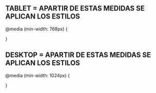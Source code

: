 ## TABLET = APARTIR DE ESTAS MEDIDAS SE APLICAN LOS ESTILOS

@media (min-width: 768px) {

}

## DESKTOP = APARTIR DE ESTAS MEDIDAS SE APLICAN LOS ESTILOS

@media (min-width: 1024px) {

}
